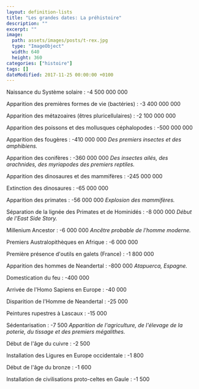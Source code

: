 ```yaml
---
layout: definition-lists
title: "Les grandes dates: La préhistoire"
description: ""
excerpt: ""
image:
  path: assets/images/posts/t-rex.jpg
  type: "ImageObject"
  width: 640
  height: 360
categories: ["histoire"]
tags: []
dateModified: 2017-11-25 00:00:00 +0100
---
```


Naissance du Système solaire
: -4 500 000 000

Apparition des premières formes de vie (bactéries)
: -3 400 000 000

Apparition des métazoaires (êtres pluricellulaires)
: -2 100 000 000

Apparition des poissons et des mollusques céphalopodes
: -500 000 000

Apparition des fougères
: -410 000 000
*Des premiers insectes et des amphibiens.*

Apparition des conifères
: -360 000 000
*Des insectes ailés, des arachnides, des myriapodes des premiers reptiles.*

Apparition des dinosaures et des mammifères
: -245 000 000

Extinction des dinosaures
: -65 000 000

Apparition des primates
: -56 000 000
*Explosion des mammifères.*

Séparation de la lignée des Primates et de Hominidés
: -8 000 000
*Début de l'East Side Story.*

Millenium Ancestor
: -6 000 000
*Ancêtre probable de l'homme moderne.*

Premiers Australopithèques en Afrique
: -6 000 000

Première présence d'outils en galets (France)
: -1 800 000

Apparition des hommes de Neandertal
: -800 000
*Atapuerca, Espagne.*

Domestication du feu
: -400 000

Arrivée de l'Homo Sapiens en Europe
: -40 000

Disparition de l'Homme de Neandertal
: -25 000

Peintures rupestres à Lascaux
: -15 000

Sédentarisation
: -7 500
*Apparition de l'agriculture, de l'élevage de la poterie, du tissage et des premiers mégalithes.*

Début de l'âge du cuivre
: -2 500

Installation des Ligures en Europe occidentale
: -1 800

Début de l'âge du bronze
: -1 600

Installation de civilisations proto-celtes en Gaule
: -1 500
